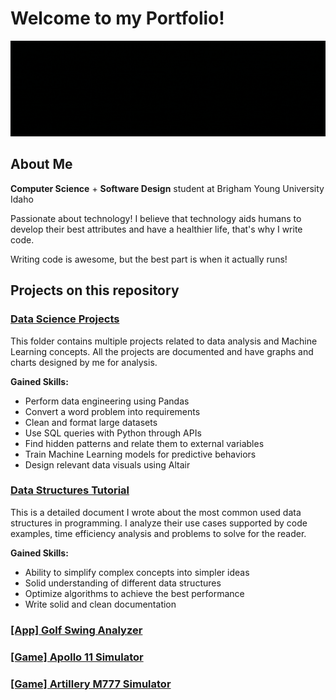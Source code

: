 # Welcome to my Portfolio!
![erick vega is software developer and data scientist](intro_erick.gif)


## About Me
__Computer Science__ + __Software Design__ student at Brigham Young University Idaho

Passionate about technology! I believe that technology aids humans to develop their best attributes and have a healthier life, that's why I write code.                                                                            

Writing code is awesome, but the best part is when it actually runs!

## Projects on this repository

### [Data Science Projects](Data%20Science%20Projects)

This folder contains multiple projects related to data analysis and Machine Learning concepts. All the projects are documented and have graphs and charts designed by me for analysis. 

__Gained Skills:__
- Perform data engineering using Pandas
- Convert a word problem into requirements
- Clean and format large datasets
- Use SQL queries with Python through APIs
- Find hidden patterns and relate them to external variables
- Train Machine Learning models for predictive behaviors
- Design relevant data visuals using Altair

### [Data Structures Tutorial](Data%20Structures%20by%20Erick)

This is a detailed document I wrote about the most common used data structures in programming. I analyze their use cases supported by code examples, time efficiency analysis and problems to solve for the reader.

__Gained Skills:__
- Ability to simplify complex concepts into simpler ideas
- Solid understanding of different data structures
- Optimize algorithms to achieve the best performance
- Write solid and clean documentation

### [[App] Golf Swing Analyzer]([App]%20Golf%20Enhancer%20with%20CV%20and%20ML%20(Python))

### [[Game] Apollo 11 Simulator]([Game]%20Apollo%2011%20Simulator%20(C++))

### [[Game] Artillery M777 Simulator]([Game]%20Artillery%20M777%20Simulator%20(C++))




